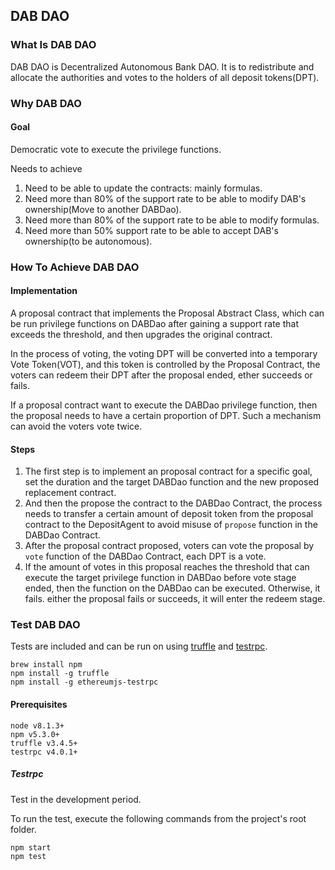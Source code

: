 
## DAB DAO
### What Is DAB DAO
DAB DAO is Decentralized Autonomous Bank DAO. It is to redistribute and allocate the authorities and votes to the holders of all deposit tokens(DPT).

### Why DAB DAO
#### Goal
Democratic vote to execute the privilege functions.

Needs to achieve
1. Need to be able to update the contracts: mainly formulas.
2. Need more than 80% of the support rate to be able to modify DAB's ownership(Move to another DABDao).
3. Need more than 80% of the support rate to be able to modify formulas.
4. Need more than 50% support rate to be able to accept  DAB's ownership(to be autonomous).

### How To Achieve DAB DAO
#### Implementation
A proposal contract that implements the Proposal Abstract Class, which can be run privilege functions on DABDao after gaining a support rate that exceeds the threshold, and then upgrades the original contract.

In the process of voting, the voting DPT will be converted into a temporary Vote Token(VOT), and this token is controlled by the Proposal Contract, the voters can redeem their DPT after the proposal ended, ether succeeds or fails.

If a proposal contract want to execute the DABDao privilege function, then the proposal needs to have a certain proportion of DPT. Such a mechanism can avoid the voters vote twice.

#### Steps
1. The first step is to implement an proposal contract for a specific goal, set the duration and the target DABDao function and the new proposed replacement contract.
2. And then the propose the contract to the DABDao Contract, the process needs to transfer a certain amount of deposit token from the proposal contract to the DepositAgent to avoid misuse of `propose` function in the DABDao Contract.
3. After the proposal contract proposed, voters can vote the proposal by `vote` function of the DABDao Contract, each DPT is a vote.
4. If the amount of votes in this proposal reaches the threshold that can execute the target privilege function in DABDao before vote stage ended, then the function on the DABDao can be executed. Otherwise, it fails.  either the proposal fails or succeeds, it will enter the redeem stage.

### Test DAB DAO


Tests are included and can be run on using [truffle](https://github.com/trufflesuite/truffle) and [testrpc](https://github.com/ethereumjs/testrpc).

    brew install npm
    npm install -g truffle
    npm install -g ethereumjs-testrpc

#### Prerequisites

    node v8.1.3+
    npm v5.3.0+
    truffle v3.4.5+
    testrpc v4.0.1+




##### Testrpc

Test in the development period.

To run the test, execute the following commands from the project's root folder.

    npm start
    npm test